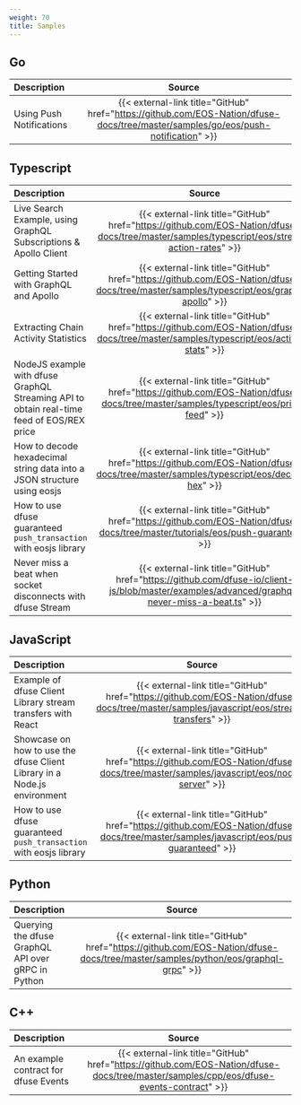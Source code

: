 ```yaml
---
weight: 70
title: Samples
---
```


## Go

| Description                            | Source                                                                                                                    |
| :------------------------------------- | :-----------------------------------------------------------------------------------------------------------------------: |
| Using Push Notifications               | {{< external-link title="GitHub" href="https://github.com/EOS-Nation/dfuse-docs/tree/master/samples/go/eos/push-notification" >}} |

## Typescript

| Description                                                                                    | Source                                                                                                                                       |
| :--------------------------------------------------------------------------------------------- | :------------------------------------------------------------------------------------------------------------------------------------------: |
| Live Search Example, using GraphQL Subscriptions & Apollo Client                               | {{< external-link title="GitHub" href="https://github.com/EOS-Nation/dfuse-docs/tree/master/samples/typescript/eos/stream-action-rates" >}}          |
| Getting Started with GraphQL and Apollo                                                        | {{< external-link title="GitHub" href="https://github.com/EOS-Nation/dfuse-docs/tree/master/samples/typescript/eos/graphql-apollo" >}}               |
| Extracting Chain Activity Statistics                                                           | {{< external-link title="GitHub" href="https://github.com/EOS-Nation/dfuse-docs/tree/master/samples/typescript/eos/activity-stats" >}}               |
| NodeJS example with dfuse GraphQL Streaming API to obtain real-time feed of EOS/REX price      | {{< external-link title="GitHub" href="https://github.com/EOS-Nation/dfuse-docs/tree/master/samples/typescript/eos/price-feed" >}}                   |
| How to decode hexadecimal string data into a JSON structure using eosjs                        | {{< external-link title="GitHub" href="https://github.com/EOS-Nation/dfuse-docs/tree/master/samples/typescript/eos/decode-hex" >}}                   |
| How to use dfuse guaranteed `push_transaction` with eosjs library                              | {{< external-link title="GitHub" href="https://github.com/EOS-Nation/dfuse-docs/tree/master/tutorials/eos/push-guaranteed" >}}                       |
| Never miss a beat when socket disconnects with dfuse Stream                                    | {{< external-link title="GitHub" href="https://github.com/dfuse-io/client-js/blob/master/examples/advanced/graphql-never-miss-a-beat.ts" >}} |

## JavaScript

| Description                                                              | Source                                                                                                                           |
| :----------------------------------------------------------------------- | :------------------------------------------------------------------------------------------------------------------------------: |
| Example of dfuse Client Library stream transfers with React              | {{< external-link title="GitHub" href="https://github.com/EOS-Nation/dfuse-docs/tree/master/samples/javascript/eos/stream-transfers" >}} |
| Showcase on how to use the dfuse Client Library in a Node.js environment | {{< external-link title="GitHub" href="https://github.com/EOS-Nation/dfuse-docs/tree/master/samples/javascript/eos/node-server" >}}      |
| How to use dfuse guaranteed `push_transaction` with eosjs library        | {{< external-link title="GitHub" href="https://github.com/EOS-Nation/dfuse-docs/tree/master/samples/javascript/eos/push-guaranteed" >}}  |

## Python

| Description                                        | Source                                                                                                                   |
| :------------------------------------------------- | :----------------------------------------------------------------------------------------------------------------------: |
| Querying the dfuse GraphQL API over gRPC in Python | {{< external-link title="GitHub" href="https://github.com/EOS-Nation/dfuse-docs/tree/master/samples/python/eos/graphql-grpc" >}} |

## C++

| Description                          | Source                                                                                                                         |
| :----------------------------------- | :----------------------------------------------------------------------------------------------------------------------------: |
| An example contract for dfuse Events | {{< external-link title="GitHub" href="https://github.com/EOS-Nation/dfuse-docs/tree/master/samples/cpp/eos/dfuse-events-contract" >}} |
